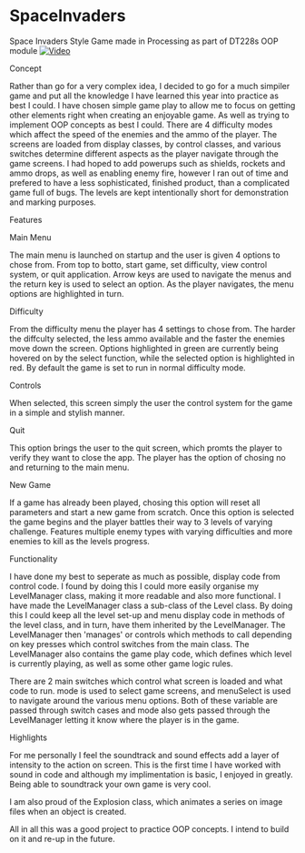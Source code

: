 # SpaceInvaders
Space Invaders Style Game made in Processing as part of DT228s OOP module 
[![Video](http://4.bp.blogspot.com/_Odu7eqW6gAY/TFfUsRpZvYI/AAAAAAAAh5A/H2XXzGKA_3c/s1600/Space+Invader+Couch+by+Igor+Chak+01.jpg)](https://www.youtube.com/watch?v=KMusvw-UfcI&t=18s)

Concept

Rather than go for a very complex idea, I decided to go for a much simpiler game and put all the knowledge I have learned this year into practice as best I could. I have chosen simple game play to allow me to focus on getting other elements right when creating an enjoyable game. As well as trying to implement OOP concepts as best I could. There are 4 difficulty modes which affect the speed of the enemies and the ammo of the player. The screens are loaded from display classes, by control classes, and various switches determine different aspects as the player navigate through the game screens. I had hoped to add powerups such as shields, rockets and ammo drops, as well as enabling enemy fire, however I ran out of time and prefered to have a less sophisticated, finished product, than a complicated game full of bugs. The levels are kept intentionally short for demonstration and marking purposes. 

Features

  Main Menu
  
  The main menu is launched on startup and the user is given 4 options to chose from. From top to botto, start game, set difficulty, view control system, or quit application. Arrow keys are used to navigate the menus and the return key is used to select an option. As the player navigates, the menu options are highlighted in turn.
  
  
  Difficulty
  
  From the difficulty menu the player has 4 settings to chose from. The harder the diffculty selected, the less ammo available and the faster the enemies move down the screen. Options highlighted in green are currently being hovered on by the select function, while the selected option is highlighted in red. By default the game is set to run in normal difficulty mode.
  
  Controls
  
  When selected, this screen simply the user the control system for the game in a simple and stylish manner.
  
  
  Quit
  
  This option brings the user to the quit screen, which promts the player to verify they want to close the app. The player has the option of chosing no and returning to the main menu.
  
  New Game
  
  If a game has already been played, chosing this option will reset all parameters and start a new game from scratch. Once this option is selected the game begins and the player battles their way to 3 levels of varying challenge. Features multiple enemy types with varying difficulties and more enemies to kill as the levels progress.
  
  
  
Functionality

  I have done my best to seperate as much as possible, display code from control code. I found by doing this I could more easily organise my LevelManager class, making it more readable and also more functional. I have made the LevelManager class a sub-class of the Level class. By doing this I could keep all the level set-up and menu display code in methods of the level class, and in turn, have them inherited by the LevelManager. The LevelManager then 'manages' or controls which methods to call depending on key presses which control switches from the main class. 
The LevelManager also contains the game play code, which defines which level is currently playing, as well as some other game logic rules.

There are 2 main switches which control what screen is loaded and what code to run. mode is used to select game screens, and menuSelect is used to navigate around the various menu options. Both of these variable are passed through switch cases and mode also gets passed through the LevelManager letting it know where the player is in the game. 


Highlights

  For me personally I feel the soundtrack and sound effects add a layer of intensity to the action on screen. This is the first time I have worked with sound in code and although my implimentation is basic, I enjoyed in greatly. Being able to soundtrack your own game is very cool. 
  
I am also proud of the Explosion class, which animates a series on image files when an object is created.

All in all this was a good project to practice OOP concepts. I intend to build on it and re-up in the future.
